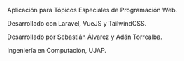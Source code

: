Aplicación para Tópicos Especiales de Programación Web. 

Desarrollado con Laravel, VueJS y TailwindCSS.

Desarrollado por Sebastián Álvarez y Adán Torrealba.

Ingeniería en Computación, UJAP.
